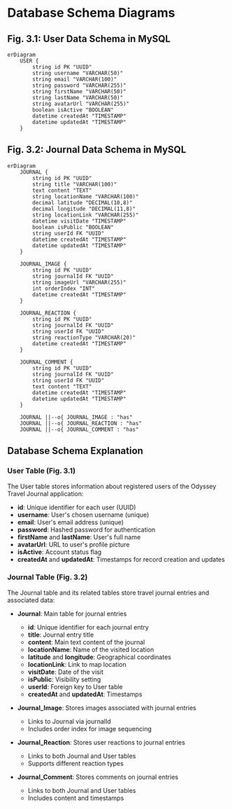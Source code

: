 # Database Schema Diagrams

## Fig. 3.1: User Data Schema in MySQL

```mermaid
erDiagram
    USER {
        string id PK "UUID"
        string username "VARCHAR(50)"
        string email "VARCHAR(100)"
        string password "VARCHAR(255)"
        string firstName "VARCHAR(50)"
        string lastName "VARCHAR(50)"
        string avatarUrl "VARCHAR(255)"
        boolean isActive "BOOLEAN"
        datetime createdAt "TIMESTAMP"
        datetime updatedAt "TIMESTAMP"
    }
```

## Fig. 3.2: Journal Data Schema in MySQL

```mermaid
erDiagram
    JOURNAL {
        string id PK "UUID"
        string title "VARCHAR(100)"
        text content "TEXT"
        string locationName "VARCHAR(100)"
        decimal latitude "DECIMAL(10,8)"
        decimal longitude "DECIMAL(11,8)"
        string locationLink "VARCHAR(255)"
        datetime visitDate "TIMESTAMP"
        boolean isPublic "BOOLEAN"
        string userId FK "UUID"
        datetime createdAt "TIMESTAMP"
        datetime updatedAt "TIMESTAMP"
    }

    JOURNAL_IMAGE {
        string id PK "UUID"
        string journalId FK "UUID"
        string imageUrl "VARCHAR(255)"
        int orderIndex "INT"
        datetime createdAt "TIMESTAMP"
    }

    JOURNAL_REACTION {
        string id PK "UUID"
        string journalId FK "UUID"
        string userId FK "UUID"
        string reactionType "VARCHAR(20)"
        datetime createdAt "TIMESTAMP"
    }

    JOURNAL_COMMENT {
        string id PK "UUID"
        string journalId FK "UUID"
        string userId FK "UUID"
        text content "TEXT"
        datetime createdAt "TIMESTAMP"
        datetime updatedAt "TIMESTAMP"
    }

    JOURNAL ||--o{ JOURNAL_IMAGE : "has"
    JOURNAL ||--o{ JOURNAL_REACTION : "has"
    JOURNAL ||--o{ JOURNAL_COMMENT : "has"
```

## Database Schema Explanation

### User Table (Fig. 3.1)
The User table stores information about registered users of the Odyssey Travel Journal application:
- **id**: Unique identifier for each user (UUID)
- **username**: User's chosen username (unique)
- **email**: User's email address (unique)
- **password**: Hashed password for authentication
- **firstName** and **lastName**: User's full name
- **avatarUrl**: URL to user's profile picture
- **isActive**: Account status flag
- **createdAt** and **updatedAt**: Timestamps for record creation and updates

### Journal Table (Fig. 3.2)
The Journal table and its related tables store travel journal entries and associated data:
- **Journal**: Main table for journal entries
  - **id**: Unique identifier for each journal entry
  - **title**: Journal entry title
  - **content**: Main text content of the journal
  - **locationName**: Name of the visited location
  - **latitude** and **longitude**: Geographical coordinates
  - **locationLink**: Link to map location
  - **visitDate**: Date of the visit
  - **isPublic**: Visibility setting
  - **userId**: Foreign key to User table
  - **createdAt** and **updatedAt**: Timestamps

- **Journal_Image**: Stores images associated with journal entries
  - Links to Journal via journalId
  - Includes order index for image sequencing

- **Journal_Reaction**: Stores user reactions to journal entries
  - Links to both Journal and User tables
  - Supports different reaction types

- **Journal_Comment**: Stores comments on journal entries
  - Links to both Journal and User tables
  - Includes content and timestamps 